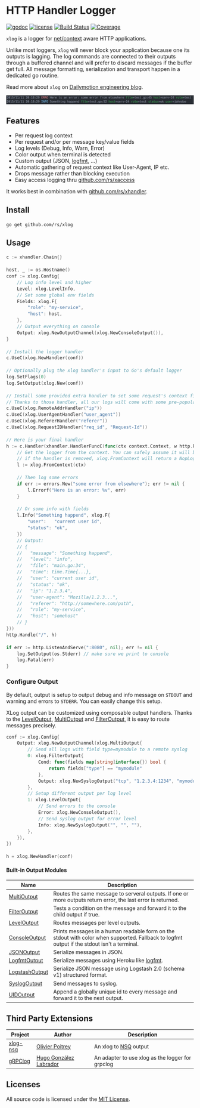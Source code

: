 # HTTP Handler Logger

[![godoc](http://img.shields.io/badge/godoc-reference-blue.svg?style=flat)](https://godoc.org/github.com/rs/xlog) [![license](http://img.shields.io/badge/license-MIT-red.svg?style=flat)](https://raw.githubusercontent.com/rs/xlog/master/LICENSE) [![Build Status](https://travis-ci.org/rs/xlog.svg?branch=master)](https://travis-ci.org/rs/xlog) [![Coverage](http://gocover.io/_badge/github.com/rs/xlog)](http://gocover.io/github.com/rs/xlog)

`xlog` is a logger for [net/context](https://godoc.org/golang.org/x/net/context) aware HTTP applications.

Unlike most loggers, `xlog` will never block your application because one its outputs is lagging. The log commands are connected to their outputs through a buffered channel and will prefer to discard messages if the buffer get full. All message formatting, serialization and transport happen in a dedicated go routine.

Read more about `xlog` on [Dailymotion engineering blog](http://engineering.dailymotion.com/our-way-to-go/).

![](screenshot.png)

## Features

- Per request log context
- Per request and/or per message key/value fields
- Log levels (Debug, Info, Warn, Error)
- Color output when terminal is detected
- Custom output (JSON, [logfmt](https://github.com/kr/logfmt), …)
- Automatic gathering of request context like User-Agent, IP etc.
- Drops message rather than blocking execution
- Easy access logging thru [github.com/rs/xaccess](https://github.com/rs/xaccess)

It works best in combination with [github.com/rs/xhandler](https://github.com/rs/xhandler).

## Install

    go get github.com/rs/xlog

## Usage

```go
c := xhandler.Chain{}

host, _ := os.Hostname()
conf := xlog.Config{
    // Log info level and higher
    Level: xlog.LevelInfo,
    // Set some global env fields
    Fields: xlog.F{
        "role": "my-service",
        "host": host,
    },
    // Output everything on console
    Output: xlog.NewOutputChannel(xlog.NewConsoleOutput()),
}

// Install the logger handler
c.UseC(xlog.NewHandler(conf))

// Optionally plug the xlog handler's input to Go's default logger
log.SetFlags(0)
log.SetOutput(xlog.New(conf))

// Install some provided extra handler to set some request's context fields.
// Thanks to those handler, all our logs will come with some pre-populated fields.
c.UseC(xlog.RemoteAddrHandler("ip"))
c.UseC(xlog.UserAgentHandler("user_agent"))
c.UseC(xlog.RefererHandler("referer"))
c.UseC(xlog.RequestIDHandler("req_id", "Request-Id"))

// Here is your final handler
h := c.Handler(xhandler.HandlerFuncC(func(ctx context.Context, w http.ResponseWriter, r *http.Request) {
    // Get the logger from the context. You can safely assume it will be always there,
    // if the handler is removed, xlog.FromContext will return a NopLogger
    l := xlog.FromContext(ctx)

    // Then log some errors
    if err := errors.New("some error from elsewhere"); err != nil {
        l.Errorf("Here is an error: %v", err)
    }

    // Or some info with fields
    l.Info("Something happend", xlog.F{
        "user":   "current user id",
        "status": "ok",
    })
    // Output:
    // {
    //   "message": "Something happend",
    //   "level": "info",
    //   "file": "main.go:34",
    //   "time": time.Time{...},
    //   "user": "current user id",
    //   "status": "ok",
    //   "ip": "1.2.3.4",
    //   "user-agent": "Mozilla/1.2.3...",
    //   "referer": "http://somewhere.com/path",
    //   "role": "my-service",
    //   "host": "somehost"
    // }
}))
http.Handle("/", h)

if err := http.ListenAndServe(":8080", nil); err != nil {
    log.SetOutput(os.Stderr) // make sure we print to console
    log.Fatal(err)
}
```

### Configure Output

By default, output is setup to output debug and info message on `STDOUT` and warning and errors to `STDERR`. You can easily change this setup.

XLog output can be customized using composable output handlers. Thanks to the [LevelOutput](https://godoc.org/github.com/rs/xlog#LevelOutput), [MultiOutput](https://godoc.org/github.com/rs/xlog#MultiOutput) and [FilterOutput](https://godoc.org/github.com/rs/xlog#FilterOutput), it is easy to route messages precisely.

```go
conf := xlog.Config{
    Output: xlog.NewOutputChannel(xlog.MultiOutput{
        // Send all logs with field type=mymodule to a remote syslog
        0: xlog.FilterOutput{
            Cond: func(fields map[string]interface{}) bool {
                return fields["type"] == "mymodule"
            },
            Output: xlog.NewSyslogOutput("tcp", "1.2.3.4:1234", "mymodule"),
        },
        // Setup different output per log level
        1: xlog.LevelOutput{
            // Send errors to the console
            Error: xlog.NewConsoleOutput(),
            // Send syslog output for error level
            Info: xlog.NewSyslogOutput("", "", ""),
        },
    }),
})

h = xlog.NewHandler(conf)
```

#### Built-in Output Modules

| Name | Description |
|------|-------------|
| [MultiOutput](https://godoc.org/github.com/rs/xlog#MultiOutput) | Routes the same message to serveral outputs. If one or more outputs return error, the last error is returned.
| [FilterOutput](https://godoc.org/github.com/rs/xlog#FilterOutput) | Tests a condition on the message and forward it to the child output if true.
| [LevelOutput](https://godoc.org/github.com/rs/xlog#LevelOutput) | Routes messages per level outputs.
| [ConsoleOutput](https://godoc.org/github.com/rs/xlog#NewConsoleOutput) | Prints messages in a human readable form on the stdout with color when supported. Fallback to logfmt output if the stdout isn't a terminal.
| [JSONOutput](https://godoc.org/github.com/rs/xlog#NewJSONOutput) | Serialize messages in JSON.
| [LogfmtOutput](https://godoc.org/github.com/rs/xlog#NewLogfmtOutput) | Serialize messages using Heroku like [logfmt](https://github.com/kr/logfmt).
| [LogstashOutput](https://godoc.org/github.com/rs/xlog#NewLogstashOutput) | Serialize JSON message using Logstash 2.0 (schema v1) structured format.
| [SyslogOutput](https://godoc.org/github.com/rs/xlog#NewSyslogOutput) | Send messages to syslog.
| [UIDOutput](https://godoc.org/github.com/rs/xlog#NewUIDOutput) | Append a globally unique id to every message and forward it to the next output.

## Third Party Extensions

| Project | Author | Description |
|---------|--------|-------------|
| [xlog-nsq](https://github.com/rs/xlog-nsq) | [Olivier Poitrey](https://github.com/rs) | An xlog to [NSQ](http://nsq.io) output
| [gRPClog](https://github.com/clawio/grpcxlog) | [Hugo González Labrador](https://github.com/labkode) | An adapter to use xlog as the logger for grpclog

## Licenses

All source code is licensed under the [MIT License](https://raw.github.com/rs/xlog/master/LICENSE).
